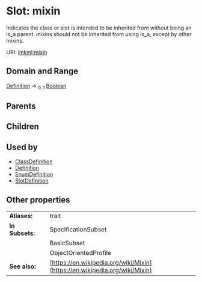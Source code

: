 
# Slot: mixin

Indicates the class or slot is intended to be inherited from without being an is_a parent. mixins should not be inherited from using is_a, except by other mixins.

URI: [linkml:mixin](https://w3id.org/linkml/mixin)


## Domain and Range

[Definition](Definition.md) &#8594;  <sub>0..1</sub> [Boolean](types/Boolean.md)

## Parents


## Children


## Used by

 * [ClassDefinition](ClassDefinition.md)
 * [Definition](Definition.md)
 * [EnumDefinition](EnumDefinition.md)
 * [SlotDefinition](SlotDefinition.md)

## Other properties

|  |  |  |
| --- | --- | --- |
| **Aliases:** | | trait |
| **In Subsets:** | | SpecificationSubset |
|  | | BasicSubset |
|  | | ObjectOrientedProfile |
| **See also:** | | [https://en.wikipedia.org/wiki/Mixin](https://en.wikipedia.org/wiki/Mixin) |